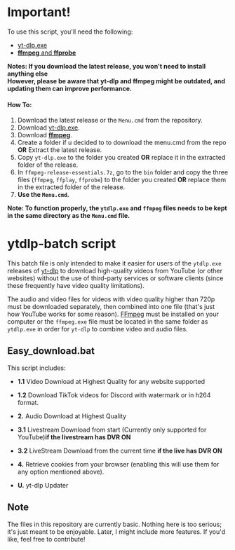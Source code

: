 # Important!
To use this script, you'll need the following: 
* [yt-dlp.exe](https://github.com/yt-dlp/yt-dlp/releases/latest/download/yt-dlp.exe)
* [**ffmpeg** and **ffprobe**](https://www.gyan.dev/ffmpeg/builds/ffmpeg-release-essentials.7z)

**Notes: If you download the latest release, you won't need to install anything else**<br>
**However, please be aware that yt-dlp and ffmpeg might be outdated, and updating them can improve performance.**

#### How To:
1. Download the latest release or the `Menu.cmd` from the repository.
2. Download [yt-dlp.exe](https://github.com/yt-dlp/yt-dlp/releases/latest/download/yt-dlp.exe).
3. Download [**ffmpeg**](https://www.gyan.dev/ffmpeg/builds/ffmpeg-release-essentials.7z).
4. Create a folder if u decided to to download the menu.cmd from the repo **OR** Extract the latest release.
5. Copy `yt-dlp.exe` to the folder you created **OR** replace it in the extracted folder of the release.
6. In `ffmpeg-release-essentials.7z`, go to the `bin` folder and copy the three files (`ffmpeg`, `ffplay`, `ffprobe`) to the folder you created **OR** replace them in the extracted folder of the release.
7. **Use the `Menu.cmd`.**

**Note: To function properly, the `ytdlp.exe` and `ffmpeg` files needs to be kept in the same directory as the `Menu.cmd` file.**

# ytdlp-batch script

This batch file is only intended to make it easier for users of the `ytdlp.exe` releases of [yt-dlp](https://github.com/yt-dlp/yt-dlp) to download high-quality videos from YouTube (or other websites) without the use of third-party services or software clients (since these frequently have video quality limitations).

The audio and video files for videos with video quality higher than 720p must be downloaded separately, then combined into one file (that's just how YouTube works for some reason). [FFmpeg](https://www.ffmpeg.org/) must be installed on your computer or the `ffmpeg.exe` file must be located in the same folder as `ytdlp.exe` in order for `yt-dlp` to combine video and audio files.


## Easy_download.bat

This script includes:

* **1.1** Video Download at Highest Quality for any website supported

* **1.2** Download TikTok videos for Discord with watermark or in h264 format.

* **2.** Audio Download at Highest Quality

* **3.1** Livestream Download from start (Currently only supported for YouTube)**if the livestream has DVR ON**

* **3.2** LiveStream Download from the current time **if the live has DVR ON**

* **4.** Retrieve cookies from your browser (enabling this will use them for any option mentioned above).

* **U.** yt-dlp Updater

## Note

The files in this repository are currently basic. Nothing here is too serious; it's just meant to be enjoyable. Later, I might include more features. If you'd like, feel free to contribute!
